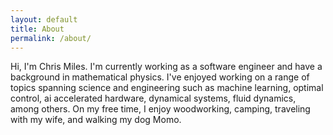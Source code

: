 ```yaml
---
layout: default
title: About
permalink: /about/
---
```


Hi, I'm Chris Miles. I'm currently working as a software engineer and have a background in mathematical physics. I've enjoyed working on a range of topics spanning science and engineering such as machine learning, optimal control, ai accelerated hardware, dynamical systems, fluid dynamics, among others. On my free time, I enjoy woodworking, camping, traveling with my wife, and walking my dog Momo.